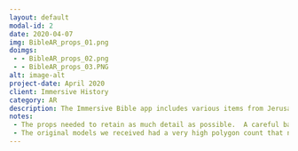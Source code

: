 ```yaml
---
layout: default
modal-id: 2
date: 2020-04-07
img: BibleAR_props_01.png
doimgs:
 - - BibleAR_props_02.png
 - - BibleAR_props_03.PNG
alt: image-alt
project-date: April 2020
client: Immersive History
category: AR
description: The Immersive Bible app includes various items from Jerusalem that can be viewed in AR.  I was responsible for optimizing the geometry of each object and creating textures for them.
notes:
 - The props needed to retain as much detail as possible.  A careful balance needed to be struck between real geometry and textures to make sure the models would load on the average mobile device in a reasonable amount of time.
 - The original models we received had a very high polygon count that needed to be reduced and unwrapped for texturing.
---
```

